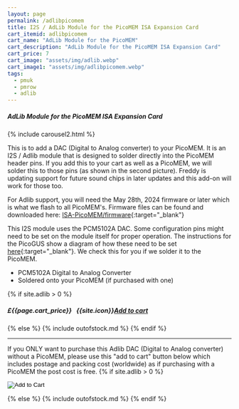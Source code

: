 ```yaml
---
layout: page
permalink: /adlibpicomem
title: I2S / AdLib Module for the PicoMEM ISA Expansion Card
cart_itemid: adlibpicomem
cart_name: "AdLib Module for the PicoMEM"
cart_description: "AdLib Module for the PicoMEM ISA Expansion Card"
cart_price: 7
cart_image: "assets/img/adlib.webp"
cart_image1: "assets/img/adlibpicomem.webp"
tags: 
  - pmuk
  - pmrow
  - adlib
---
```


##### AdLib Module for the PicoMEM ISA Expansion Card

{% include carousel2.html %}

This is to add a DAC (Digital to Analog converter) to your PicoMEM. It is an I2S / Adlib module that is designed to solder directly into the PicoMEM header pins. If you add this to your cart as well as a PicoMEM, we will solder this to those pins (as shown in the second picture). Freddy is updating support for future sound chips in later updates and this add-on will work for those too.

For Adlib support, you will need the May 28th, 2024 firmware or later which is what we flash to all PicoMEM's. Firmware files can be found and downloaded here: [ISA-PicoMEM/firmware](https://github.com/FreddyVRetro/ISA-PicoMEM/tree/main/firmware){:target="_blank"}

This I2S module uses the PCM5102A DAC. Some configuration pins might need to be set on the module itself for proper operation.  The instructions for the PicoGUS show a diagram of how these need to be set [here](https://github.com/polpo/picogus/wiki/Building-your-PicoGUS){:target="_blank"}. We check this for you if we solder it to the PicoMEM.

* PCM5102A Digital to Analog Converter
* Soldered onto your PicoMEM (if purchased with one)

{% if site.adlib > 0 %}
##### £{{page.cart_price}} &nbsp; {{site.icon}}[Add to cart](/cart#{{page.cart_itemid}})
{% else %}
{% include outofstock.md %}
{% endif %}
<hr>

If you ONLY want to purchase this Adlib DAC (Digital to Analog converter) without a PicoMEM, please use this "add to cart" button below which includes postage and packing cost (worldwide) as if purchasing with a PicoMEM the post cost is free.
{% if site.adlib > 0 %}
<form action="https://www.paypal.com/cgi-bin/webscr" method="post" target="_blank">
  <input type="hidden" name="cmd" value="_s-xclick" />
  <input type="hidden" name="hosted_button_id" value="6QQ2UE3VL3LX2" />
  <input type="hidden" name="currency_code" value="GBP" />
  <input type="image" src="https://www.paypalobjects.com/en_GB/i/btn/btn_cart_LG.gif" border="0" name="submit" title="PayPal - The safer, easier way to pay online!" alt="Add to Cart" />
</form>
{% else %}
{% include outofstock.md %}
{% endif %}